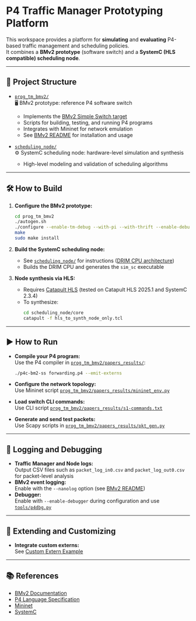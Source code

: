 # P4 Traffic Manager Prototyping Platform

This workspace provides a platform for **simulating** and **evaluating** P4-based traffic management and scheduling policies.  
It combines a **BMv2 prototype** (software switch) and a **SystemC (HLS compatible) scheduling node**.

---

## 📁 Project Structure

- [`prog_tm_bmv2/`](prog_tm_bmv2/README.md)  
  🖥️ BMv2 prototype: reference P4 software switch  
  - Implements the [BMv2 Simple Switch target](prog_tm_bmv2/docs/simple_switch.md)
  - Scripts for building, testing, and running P4 programs
  - Integrates with Mininet for network emulation
  - See [BMv2 README](prog_tm_bmv2/README.md) for installation and usage

- [`scheduling_node/`](scheduling_node/)  
  ⚙️ SystemC scheduling node: hardware-level simulation and synthesis  
  - High-level modeling and validation of scheduling algorithms

---

## 🛠️ How to Build

1. **Configure the BMv2 prototype:**
   ```sh
   cd prog_tm_bmv2
   ./autogen.sh
   ./configure --enable-tm-debug --with-pi --with-thrift --enable-debugger 'CXXFLAGS=-O0 -g' --with-pdfixed --enable-Werror
   make
   sudo make install
   ```

2. **Build the SystemC scheduling node:**
   - See [`scheduling_node/`](scheduling_node/) for instructions ([DRIM CPU architecture](https://github.com/ic-lab-duth/DRIM4HLS))
   - Builds the DRIM CPU and generates the `sim_sc` executable

3. **Node synthesis via HLS:**
   - Requires [Catapult HLS](https://www.mentor.com/hls-lp/catapult-high-level-synthesis/) (tested on Catapult HLS 2025.1 and SystemC 2.3.4)
   - To synthesize:
     ```sh
     cd scheduling_node/core
     catapult -f hls_to_synth_node_only.tcl
     ```

---

## ▶️ How to Run

- **Compile your P4 program:**  
  Use the P4 compiler in [`prog_tm_bmv2/papers_results/`](prog_tm_bmv2/papers_results/README.md):
  ```sh
  ./p4c-bm2-ss forwarding.p4 --emit-externs
  ```
- **Configure the network topology:**  
  Use Mininet script [`prog_tm_bmv2/papers_results/mininet_env.py`](prog_tm_bmv2/papers_results/mininet_env.py)

- **Load switch CLI commands:**  
  Use CLI script [`prog_tm_bmv2/papers_results/s1-commands.txt`](prog_tm_bmv2/papers_results/s1-commands.txt)

- **Generate and send test packets:**  
  Use Scapy scripts in [`prog_tm_bmv2/papers_results/pkt_gen.py`](prog_tm_bmv2/papers_results/pkt_gen.py)

---

## 📝 Logging and Debugging

- **Traffic Manager and Node logs:**  
  Output CSV files such as `packet_log_in0.csv` and `packet_log_out0.csv` for packet-level analysis
- **BMv2 event logging:**  
  Enable with the `--nanolog` option (see [BMv2 README](prog_tm_bmv2/README.md#displaying-the-event-logging-messages))
- **Debugger:**  
  Enable with `--enable-debugger` during configuration and use [`tools/p4dbg.py`](prog_tm_bmv2/tools/p4dbg.py)

---

## 🧩 Extending and Customizing

- **Integrate custom externs:**  
  See [Custom Extern Example](prog_tm_bmv2/examples/custom_extern/README.md)

---

## 📚 References

- [BMv2 Documentation](prog_tm_bmv2/docs/simple_switch.md)
- [P4 Language Specification](https://p4.org/specs/)
- [Mininet](http://mininet.org/)
- [SystemC](https://www.accellera.org/)

